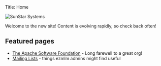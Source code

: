 Title: Home

![SunStar Systems](/images/sunstarlogowhole.png)

Welcome to the new site!  Content is evolving rapidly, so check back often!

## Featured pages

- [The Apache Software Foundation](/clients/apache) - Long farewell to a great org!
- [Mailing Lists](/essays/mailing-lists) - things ezmlm admins might find useful
